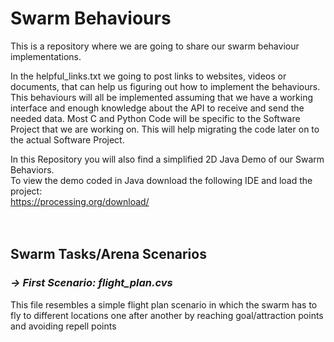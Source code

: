 # Swarm Behaviours
This is a repository where we are going to share our swarm behaviour implementations.

In the helpful_links.txt we going to post links to websites, videos or documents, that can help us figuring out how to implement the behaviours.
This behaviours will all be implemented assuming that we have a working interface and enough knowledge about the API to receive and send the needed data.
Most C and Python Code will be specific to the Software Project that we are working on.
This will help migrating the code later on to the actual Software Project.

In this Repository you will also find a simplified 2D Java Demo of our Swarm Behaviors.<br>
To view the demo coded in Java download the following IDE and load the project: <br>
https://processing.org/download/<br><br><br>


## Swarm Tasks/Arena Scenarios
### *-> First Scenario: flight_plan.cvs*
This file resembles a simple flight plan scenario in which the swarm has to fly to different locations one after another by reaching goal/attraction points and avoiding repell points
